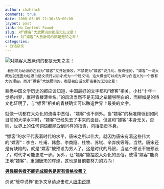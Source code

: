 ```yaml
---
author: chzhshch
comments: true
date: 2006-05-09 21:30:33+00:00
layout: post
link: No Content Found
slug: 对“嫖客”大放厥词的都是无知之辈！
title: 对“嫖客”大放厥词的都是无知之辈！
categories:
- 白话杂文
---
```


			

                                                                    

  
![对嫖客大放厥词的都是无知之辈！](http://simg.sinajs.cn/blog7style/images/common/sg_trans.gif)

                                                                   

                                                                   

                                                                     
     看到同为幼派的左右为“嫖客”又开始撕咬，不禁要为“嫖客”说几句。很奇怪的，“嫖客”一词大概也就是因为垃圾白话文流行以后才成为一个贬义词，这大概也可以成为声讨白话文的一个很有力的理由。而对“嫖客”大放厥词的，都是被白话文所毒害的无知之辈！  
  
   熟悉中国文学历史的都应该知道，中国最好的文字都和“嫖客”相关。小杜“十年一觉扬州梦，赢得青楼薄幸名。”的风流当然不是无知之辈能够明白的，而柳如是的诗文也证明了，与“嫖客”相关的青楼确实可以酿造世界上最美的文字。  
  
   就像一切都在大众化的流毒中恶俗，“嫖客”也不例外。当“嫖客”的标准降低到如同目前的大学水平时，“嫖客”已经失去了本来的面目。但这和“嫖客”本身无关，否则，世界上的任何词语都能受到同样的指责，包括指责本身。  
  
  “嫖客”的水平代表着时代的水平，唐宋之所以伟大，就因为唐宋有着这些伟大的“嫖客”：李白、杜甫、韩愈、李商隐、杜牧、苏轼、辛弃疾等等。当然，唐宋还是有缺陷的，就是“嫖客”被预设为男人了，这是时代的局限，当这个预设不被预设了，时代才可能更进一步。另外，让“嫖客”能摆脱大众化的恶俗，使得“嫖客”能真正地“嫖客”，重回唐宋的辉煌，这也是目前要努力的方向！

[**男性服务者不能完成服务是否有资格收费？**](http://blog.sina.com.cn/u/486e105c010003mz)

浏览“缠中说禅”更多文章请点击进入[缠中说禅](http://blog.sina.com.cn/m/chzhshch)

